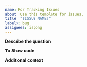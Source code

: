 ```yaml
---
name: For Tracking Issues
about: Use this template for issues.
title: "[ISSUE NAME]"
labels: bug
assignees: ispong
---
```



<!--
!!! Thanks for taking the time to create an issue. A clear and concise description of what the question is. !!!
-->
**Describe the question**


<!--
!!! For show your code. !!!
-->
**To Show code**


<!--
!!! Add any other context about the problem here. !!!
-->
**Additional context**
